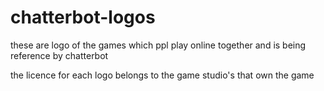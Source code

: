 # chatterbot-logos

these are logo of the games which ppl play online together and is being reference by chatterbot

the licence for each logo belongs to the game studio's that own the game
